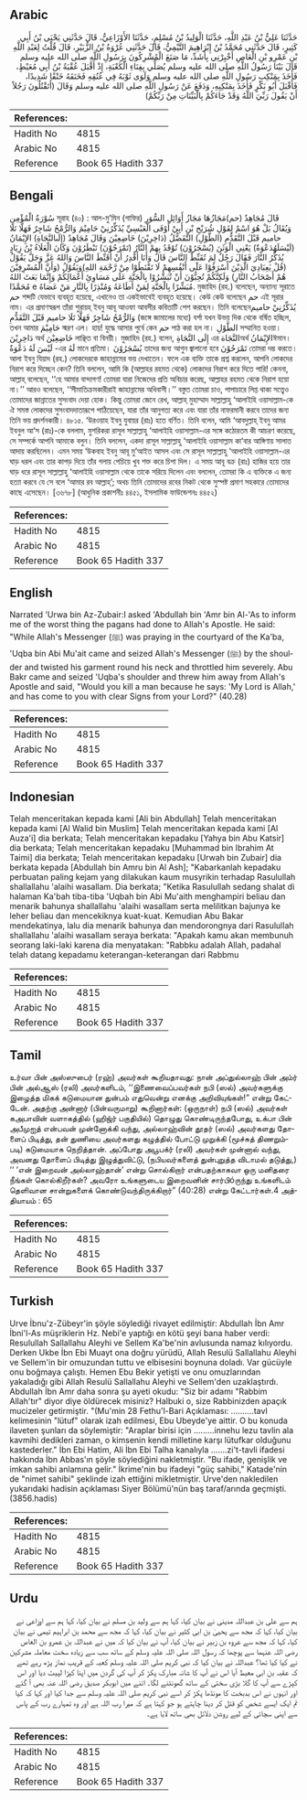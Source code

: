 ## Arabic


<div dir="rtl" lang="ar" style={{fontSize:'larger',backgroundColor:'#f8f9fa',padding:20}}>
حَدَّثَنَا عَلِيُّ بْنُ عَبْدِ اللَّهِ، حَدَّثَنَا الْوَلِيدُ بْنُ مُسْلِمٍ، حَدَّثَنَا الأَوْزَاعِيُّ، قَالَ حَدَّثَنِي يَحْيَى بْنُ أَبِي كَثِيرٍ، قَالَ حَدَّثَنِي مُحَمَّدُ بْنُ إِبْرَاهِيمَ التَّيْمِيُّ، قَالَ حَدَّثَنِي عُرْوَةُ بْنُ الزُّبَيْرِ، قَالَ قُلْتُ لِعَبْدِ اللَّهِ بْنِ عَمْرِو بْنِ الْعَاصِ أَخْبِرْنِي بِأَشَدِّ، مَا صَنَعَ الْمُشْرِكُونَ بِرَسُولِ اللَّهِ صلى الله عليه وسلم قَالَ بَيْنَا رَسُولُ اللَّهِ صلى الله عليه وسلم يُصَلِّي بِفِنَاءِ الْكَعْبَةِ، إِذْ أَقْبَلَ عُقْبَةُ بْنُ أَبِي مُعَيْطٍ، فَأَخَذَ بِمَنْكِبِ رَسُولِ اللَّهِ صلى الله عليه وسلم وَلَوَى ثَوْبَهُ فِي عُنُقِهِ فَخَنَقَهُ خَنْقًا شَدِيدًا، فَأَقْبَلَ أَبُو بَكْرٍ فَأَخَذَ بِمَنْكِبِهِ، وَدَفَعَ عَنْ رَسُولِ اللَّهِ صلى الله عليه وسلم وَقَالَ ‏(‏أَتَقْتُلُونَ رَجُلاً أَنْ يَقُولَ رَبِّيَ اللَّهُ وَقَدْ جَاءَكُمْ بِالْبَيِّنَاتِ مِنْ رَبِّكُمْ‏)‏
</div>
<div style={{backgroundColor:'#f8f9fa',padding:20, marginBottom: 10}}><table> <thead> <tr> <th>References:</th> <th></th> </tr> </thead> <tbody><tr><td>Hadith No</td><td>4815</td></tr><tr><td>Arabic No</td><td>4815</td></tr><tr><td>Reference</td><td>Book 65 Hadith 337</td></tr></tbody></table></div>

## Bengali


<div dir="ltr" lang="bn" style={{fontSize:'larger',backgroundColor:'#f8f9fa',padding:20}}>
سُوْرَةُ الْمُؤْمِنِ সূরাহ (৪০) : আল-মু’মিন (গাফির) قَالَ مُجَاهِدٌ (حم)مَجَازُهَا مَجَازُ أَوَائِلِ السُّوَرِ وَيُقَالُ بَلْ هُوَ اسْمٌ لِقَوْلِ شُرَيْحِ بْنِ أَبِيْ أَوْفَى الْعَبْسِيِّ يُذَكِّرُنِيْ حَامِيْمَ وَالرُّمْحُ شَاجِرٌ فَهَلَّا تَلَا حاميم قَبْلَ التَّقَدُّمِ (الطَّوْلِ) التَّفَضُّلُ (دَاخِرِيْنَ) خَاضِعِيْنَ وَقَالَ مُجَاهِدٌ (إِلَىالنَّجَاةِ) الإِيْمَانُ (لَيْسَلَهُدَعْوَةٌ) يَعْنِي الْوَثَنَ (يُسْجَرُوْنَ) تُوْقَدُ بِهِمْ النَّارُ (تَمْرَحُوْنَ) تَبْطَرُوْنَ وَكَانَ الْعَلَاءُ بْنُ زِيَادٍ يُذَكِّرُ النَّارَ فَقَالَ رَجُلٌ لِمَ تُقَنِّطْ النَّاسَ قَالَ وَأَنَا أَقْدِرُ أَنْ أُقَنِّطَ النَّاسَ وَاللهُ عَزَّ وَجَلَّ يَقُوْلُ (قُلْ يٰعِبَادِيَ الَّذِيْنَ أَسْرَفُوْا عَلٰٓى أَنْفُسِهِمْ لَا تَقْنَطُوْا مِنْ رَّحْمَةِ اللهِ)وَيَقُوْلُ (وَأَنَّ الْمُسْرِفِيْنَ هُمْ أَصْحَابُ النَّارِ) وَلَكِنَّكُمْ تُحِبُّوْنَ أَنْ تُبَشَّرُوْا بِالْجَنَّةِ عَلَى مَسَاوِئِ أَعْمَالِكُمْ وَإِنَّمَا بَعَثَ اللهُ مُحَمَّدًا e مُبَشِّرًا بِالْجَنَّةِ لِمَنْ أَطَاعَهُ وَمُنْذِرًا بِالنَّارِ مَنْ عَصَاهُ. মুজাহিদ (রহ.) বলেছেন, অন্যান্য সূরাতে حم শব্দটি যেভাবে ব্যবহৃত হয়েছে, এখানেও তা একইভাবেই ব্যবহৃত হয়েছে। কেউ কেউ বলেছেন حم এই সূরার নাম। এর প্রমাণস্বরূপ তাঁরা শুরায়হ্ ইবনু আবূ আওফা আবসীর কবিতাটি পেশ করছেন। তিনি বলেছেনيُذَكِّرُنِيْ حاميم وَالرُّمْحُ شَاجِرٌ فَهَلَّا تَلَا حاميم قَبْلَ التَّقَدُّمِ (জঙ্গে জামালের মধ্যে) বর্শা যখন উভয় দিক থেকে বর্ষিত হচ্ছিল, তখন আমার حَامِيْمَ স্মরণ এল। হায়! যুদ্ধে আসার পুর্বে কেন حم পাঠ করা হল না। الطَّوْلِ সম্মানিত হওয়া। دَاخِرِيْنَ অর্থ خَاضِعِيْنَ লাঞ্ছিত বা বিনয়ী। মুজাহিদ (রহ.) বলেন, إِلَى النَّجَاةِ এর النَّجَاةঅর্থ الإِيْمَانُঈমান। لَيْسَ لَهُ دَعْوَةٌ -এর لَهُ মানে প্রতিমা। يُسْجَرُوْنَ তাদের জন্য আগুন জ্বালানো হবে تَمْرَحُوْنَ তোমরা দম্ভ করতে। আলা ইবনু যিয়াদ (রহ.) লোকদেরকে জাহান্নামের ভয় দেখাতেন। ফলে এক ব্যক্তি তাকে প্রশ্ন করলেন, আপনি লোকদের নিরাশ করে দিচ্ছেন কেন? তিনি বললেন, আমি কি (আল্লাহর রহমত থেকে) লোকদের নিরাশ করে দিতে পারি! কেননা, আল্লাহ্ বলেছেন, ‘‘হে আমার বান্দাগণ! তোমরা যারা নিজেদের প্রতি অবিচার করেছ, আল্লাহর রহমত থেকে নিরাশ হয়ো না।’’ আরও বলেছেন, ‘‘সীমাতিক্রমকারীরাই জাহান্নামের অধিবাসী।’’ বস্তুত তোমরা চাও, পাপাচারে লিপ্ত থাকা সত্ত্বেও তোমাদের জান্নাতের সুসংবাদ দেয়া হোক। কিন্তু তোমরা জেনে রেখ, আল্লাহ্ মুহাম্মাদ সাল্লাল্লাহু ‘আলাইহি ওয়াসাল্লাম-কে ঐ সমস্ত লোকদের সুসংবাদদাতারূপে পাঠিয়েছেন, যারা তাঁর আনুগত্য করে এবং যারা তাঁর নাফরমানী করবে তাদের জন্য তিনি ভয় প্রদর্শনকারী। ৪৮১৫. ‘উরওয়াহ ইবনু যুবায়র (রাঃ) হতে বর্ণিত। তিনি বলেন, আমি ‘আবদুল্লাহ্ ইবনু আমর ইবনুল আ‘স (রাঃ)-কে বললাম, মুশরিকরা রাসূল সাল্লাল্লাহু ‘আলাইহি ওয়াসাল্লাম-এর সঙ্গে কঠোরতম কী আচরণ করেছে, সে সম্পর্কে আপনি আমাকে বলুন। তিনি বললেন, একদা রাসূল সাল্লাল্লাহু ‘আলাইহি ওয়াসাল্লাম কা‘বার আঙ্গিণায় সালাত আদায় করছিলেন। এমন সময় ‘উকবাহ ইবনু আবূ মু’আইত আসল এবং সে রাসূল সাল্লাল্লাহু ‘আলাইহি ওয়াসাল্লাম-এর ঘাড় ধরল এবং তার কাপড় দিয়ে তাঁর গলায় পেচিয়ে খুব শক্ত করে চিপা দিল। এ সময় আবূ বক্র (রাঃ) হাজির হয়ে তার ঘাড় ধরে রাসূল সাল্লাল্লাহু ‘আলাইহি ওয়াসাল্লাম থেকে তাকে সরিয়ে দিলেন এবং বললেন, তোমরা কি এ ব্যক্তিকে এ জন্য হত্যা করবে যে সে বলে ‘আমার রব আল্লাহ্’; অথচ তিনি তোমাদের রবের নিকট থেকে সুস্পষ্ট প্রমাণ সহকারে তোমাদের কাছে এসেছেন। [৩৬৭৮] (আধুনিক প্রকাশনীঃ ৪৪৫১, ইসলামিক ফাউন্ডেশনঃ ৪৪৫২)
</div>
<div style={{backgroundColor:'#f8f9fa',padding:20, marginBottom: 10}}><table> <thead> <tr> <th>References:</th> <th></th> </tr> </thead> <tbody><tr><td>Hadith No</td><td>4815</td></tr><tr><td>Arabic No</td><td>4815</td></tr><tr><td>Reference</td><td>Book 65 Hadith 337</td></tr></tbody></table></div>

## English


<div dir="ltr" lang="en" style={{fontSize:'larger',backgroundColor:'#f8f9fa',padding:20}}>
Narrated 'Urwa bin Az-Zubair:I asked 'Abdullah bin 'Amr bin Al-'As to inform me of the worst thing the pagans had done to Allah's Apostle. He said: "While Allah's Messenger (ﷺ) was praying in the courtyard of the Ka'ba, 'Uqba bin Abi Mu'ait came and seized Allah's Messenger (ﷺ) by the shoulder and twisted his garment round his neck and throttled him severely. Abu Bakr came and seized 'Uqba's shoulder and threw him away from Allah's Apostle and said, "Would you kill a man because he says: 'My Lord is Allah,' and has come to you with clear Signs from your Lord?" (40.28)
</div>
<div style={{backgroundColor:'#f8f9fa',padding:20, marginBottom: 10}}><table> <thead> <tr> <th>References:</th> <th></th> </tr> </thead> <tbody><tr><td>Hadith No</td><td>4815</td></tr><tr><td>Arabic No</td><td>4815</td></tr><tr><td>Reference</td><td>Book 65 Hadith 337</td></tr></tbody></table></div>

## Indonesian


<div dir="ltr" lang="id" style={{fontSize:'larger',backgroundColor:'#f8f9fa',padding:20}}>
Telah menceritakan kepada kami [Ali bin Abdullah] Telah menceritakan kepada kami [Al Walid bin Muslim] Telah menceritakan kepada kami [Al Auza'i] dia berkata; Telah menceritakan kepadaku [Yahya bin Abu Katsir] dia berkata; Telah menceritakan kepadaku [Muhammad bin Ibrahim At Taimi] dia berkata; Telah menceritakan kepadaku [Urwah bin Zubair] dia berkata kepada [Abdullah bin Amru bin Al Ash]; "Kabarkanlah kepadaku perbuatan paling kejam yang dilakukan kaum musyrikin terhadap Rasulullah shallallahu 'alaihi wasallam. Dia berkata; "Ketika Rasulullah sedang shalat di halaman Ka'bah tiba-tiba 'Uqbah bin Abi Mu'aith menghampiri beliau dan menarik bahunya shallallahu 'alaihi wasallam serta melilitkan bajunya ke leher beliau dan mencekiknya kuat-kuat. Kemudian Abu Bakar mendekatinya, lalu dia menarik bahunya dan mendorongnya dari Rasulullah shallallahu 'alaihi wasallam seraya berkata: "Apakah kamu akan membunuh seorang laki-laki karena dia menyatakan: "Rabbku adalah Allah, padahal telah datang kepadamu keterangan-keterangan dari Rabbmu
</div>
<div style={{backgroundColor:'#f8f9fa',padding:20, marginBottom: 10}}><table> <thead> <tr> <th>References:</th> <th></th> </tr> </thead> <tbody><tr><td>Hadith No</td><td>4815</td></tr><tr><td>Arabic No</td><td>4815</td></tr><tr><td>Reference</td><td>Book 65 Hadith 337</td></tr></tbody></table></div>

## Tamil


<div dir="ltr" lang="ta" style={{fontSize:'larger',backgroundColor:'#f8f9fa',padding:20}}>
உர்வா பின் அஸ்ஸுபைர் (ரஹ்) அவர்கள் கூறியதாவது: நான் அப்துல்லாஹ் பின் அம்ர் பின் அல்ஆஸ் (ரலி) அவர்களிடம், ‘‘இணைவைப்பவர்கள் நபி (ஸல்) அவர்களுக்கு இழைத்த மிகக் கடுமையான துன்பம் எதுவென்று எனக்கு அறிவியுங்கள்!” என்று கேட்டேன். அதற்கு அன்னார் (பின்வருமாறு) கூறினார்கள்: (ஒருநாள்) நபி (ஸல்) அவர்கள் கஅபாவின் வளாகத்தில் (ஹிஜ்ர் பகுதியில்) தொழுது கொண்டிருந்தபோது, உக்பா பின் அபீமுஐத் என்பவன் முன்னோக்கி வந்து, அல்லாஹ்வின் தூதர் (ஸல்) அவர்களது தோளைப் பிடித்து, தன் துணியை அவர்களது கழுத்தில் போட்டு முறுக்கி (மூச்சுத் திணறும்படி) கடுமையாக நெறித்தான். அப்போது அபூபக்ர் (ரலி) அவர்கள் முன்னால் வந்து, அவனது தோளைப் பிடித்து இழுத்துவிட்டு, (நபியவர்களைத் துன்புறுத்த விடாமல் தடுத்து,) ‘‘ ‘என் இறைவன் அல்லாஹ்தான்’ என்று சொல்கிறார் என்பதற்காகவா ஒரு மனிதரை நீங்கள் கொல்கிறீர்கள்? அவரோ உங்களுடைய இறைவனின் சார்பிóருந்து உங்களிடம் தெளிவான சான்றுகளைக் கொண்டுவந்திருக்கிறார்” (40:28) என்று கேட்டார்கள்.4 அத்தியாயம் : 65
</div>
<div style={{backgroundColor:'#f8f9fa',padding:20, marginBottom: 10}}><table> <thead> <tr> <th>References:</th> <th></th> </tr> </thead> <tbody><tr><td>Hadith No</td><td>4815</td></tr><tr><td>Arabic No</td><td>4815</td></tr><tr><td>Reference</td><td>Book 65 Hadith 337</td></tr></tbody></table></div>

## Turkish


<div dir="ltr" lang="tr" style={{fontSize:'larger',backgroundColor:'#f8f9fa',padding:20}}>
Urve İbnu'z-Zübeyr'in şöyle söylediği rivayet edilmiştir: Abdullah İbn Amr İbni'l-As müşriklerin Hz. Nebi'e yaptığı en kötü şeyi bana haber verdi: Resulullah Sallallahu Aleyhi ve Sellem Ka'be'nin avlusunda namaz kılıyordu. Derken Ukbe İbn Ebi Muayt ona doğru yürüdü, Allah Resulü Sallallahu Aleyhi ve Sellem'in bir omuzundan tuttu ve elbisesini boynuna doladı. Var gücüyle onu boğmaya çalıştı. Hemen Ebu Bekir yetişti ve onu omuzlarından yakaladığı gibi Allah Resulü Sallallahu Aleyhi ve Sellem'den uzaklaştırdı. Abdullah İbn Amr daha sonra şu ayeti okudu: "Siz bir adamı "Rabbim Allah'tır" diyor diye öldürecek misiniz? Halbuki o, size Rabbinizden apaçık mucizeler getirmiştir. "(Mu'min 28 Fethu'l-Bari Açıklaması: ..........tavl kelimesinin "lütuf" olarak izah edilmesi, Ebu Ubeyde'ye aittir. O bu konuda ilaveten şunları da söylemiştir: "Araplar birisi için .........innehu lezu tavlin ala kavmihi dedikleri zaman, o kimsenin kendi milletine karşı lütufkar olduğunu kastederler." İbn Ebi Hatim, Ali İbn Ebi Talha kanalıyla .......zi't-tavli ifadesi hakkında İbn Abbas'ın şöyle söylediğini nakletmiştir. "Bu ifade, genişlik ve imkan sahibi anlamına gelir." İkrime'nin bu ifadeyi "güç sahibi," Katade'nin de "nimet sahibi" şeklinde izah ettiğini mikletmiştir. Urve'den nakledilen yukarıdaki hadisin açıklaması Siyer Bölümü'nün baş taraf/arında geçmişti.(3856.hadis)
</div>
<div style={{backgroundColor:'#f8f9fa',padding:20, marginBottom: 10}}><table> <thead> <tr> <th>References:</th> <th></th> </tr> </thead> <tbody><tr><td>Hadith No</td><td>4815</td></tr><tr><td>Arabic No</td><td>4815</td></tr><tr><td>Reference</td><td>Book 65 Hadith 337</td></tr></tbody></table></div>

## Urdu


<div dir="rtl" lang="ur" style={{fontSize:'larger',backgroundColor:'#f8f9fa',padding:20}}>
ہم سے علی بن عبداللہ مدینی نے بیان کیا، کہا ہم سے ولید بن مسلم نے بیان کیا، کہا ہم سے اوزاعی نے بیان کیا، کہا کہ مجھ سے یحییٰ بن ابی کثیر نے بیان کیا، کہا کہ مجھ سے محمد بن ابراہیم تیمی نے بیان کیا، کہا کہ مجھ سے عروہ بن زبیر نے بیان کیا، آپ نے بیان کیا کہ میں نے عبداللہ بن عمرو بن العاص رضی اللہ عنہما سے پوچھا کہ رسول اللہ صلی اللہ علیہ وسلم کے ساتھ سب سے زیادہ سخت معاملہ مشرکین نے کیا کیا تھا؟ عبداللہ نے بیان کیا کہ نبی کریم صلی اللہ علیہ وسلم کعبہ کے قریب نماز پڑھ رہے تھے کہ عقبہ بن ابی معیط آیا اس نے آپ کا شانہ مبارک پکڑ کر آپ کی گردن میں اپنا کپڑا لپیٹ دیا اور اس کپڑے سے آپ کا گلا بڑی سختی کے ساتھ گھونٹنے لگا۔ اتنے میں ابوبکر صدیق رضی اللہ عنہ بھی آ گئے اور انہوں نے اس بدبخت کا مونڈھا پکڑ کر اسے نبی کریم صلی اللہ علیہ وسلم سے جدا کیا اور کہا کہ کیا تم ایک ایسے شخص کو قتل کر دینا چاہتے ہو جو کہتا ہے کہ میرا رب اللہ ہے اور وہ تمہارے رب کے پاس سے اپنی سچائی کے لیے روشن دلائل بھی ساتھ لایا ہے۔
</div>
<div style={{backgroundColor:'#f8f9fa',padding:20, marginBottom: 10}}><table> <thead> <tr> <th>References:</th> <th></th> </tr> </thead> <tbody><tr><td>Hadith No</td><td>4815</td></tr><tr><td>Arabic No</td><td>4815</td></tr><tr><td>Reference</td><td>Book 65 Hadith 337</td></tr></tbody></table></div>